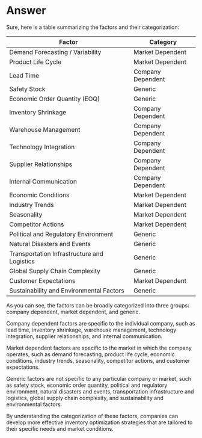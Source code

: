 # Answer

Sure, here is a table summarizing the factors and their categorization:

| Factor | Category |
|---|---|
| Demand Forecasting / Variability | Market Dependent |
| Product Life Cycle | Market Dependent |
| Lead Time | Company Dependent |
| Safety Stock | Generic |
| Economic Order Quantity (EOQ) | Generic |
| Inventory Shrinkage | Company Dependent |
| Warehouse Management | Company Dependent |
| Technology Integration | Company Dependent |
| Supplier Relationships | Company Dependent |
| Internal Communication | Company Dependent |
| Economic Conditions | Market Dependent |
| Industry Trends | Market Dependent |
| Seasonality | Market Dependent |
| Competitor Actions | Market Dependent |
| Political and Regulatory Environment | Generic |
| Natural Disasters and Events | Generic |
| Transportation Infrastructure and Logistics | Generic |
| Global Supply Chain Complexity | Generic |
| Customer Expectations | Market Dependent |
| Sustainability and Environmental Factors | Generic |

As you can see, the factors can be broadly categorized into three groups: company dependent, market dependent, 
and generic. 

Company dependent factors are specific to the individual company, such as lead time, 
inventory shrinkage, warehouse management, technology integration, supplier relationships, and internal communication. 

Market dependent factors are specific to the market in which the company operates, such as demand forecasting, 
product life cycle, economic conditions, industry trends, seasonality, competitor actions, and customer expectations. 

Generic factors are not specific to any particular company or market, such as safety stock, economic order quantity, 
political and regulatory environment, natural disasters and events, transportation infrastructure and logistics, 
global supply chain complexity, and sustainability and environmental factors.

By understanding the categorization of these factors, companies can develop more effective inventory optimization 
strategies that are tailored to their specific needs and market conditions.